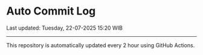 # Auto Commit Log

Last updated: Tuesday, 22-07-2025 15:20 WIB

---

This repository is automatically updated every 2 hour using GitHub Actions.
